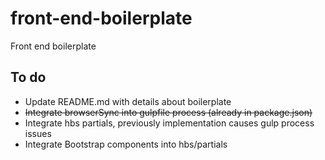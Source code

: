 # front-end-boilerplate
Front end boilerplate
## To do
* Update README.md with details about boilerplate
* ~~Integrate browserSync into gulpfile process (already in package.json)~~
* Integrate hbs partials, previously implementation causes gulp process issues
* Integrate Bootstrap components into hbs/partials
